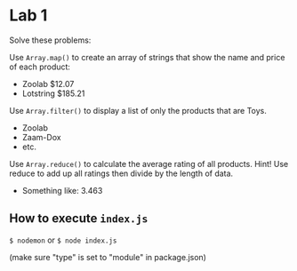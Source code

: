# Lab 1

Solve these problems: 

Use `Array.map()` to create an array of strings that show the name and price of each product: 

- Zoolab $12.07
- Lotstring $185.21

Use `Array.filter()` to display a list of only the products that are Toys.

- Zoolab
- Zaam-Dox
- etc.

Use `Array.reduce()` to calculate the average rating of all products. Hint! Use reduce to add up all ratings then divide by the length of data. 

- Something like: 3.463

## How to execute `index.js`

`$ nodemon` or `$ node index.js`

(make sure "type" is set to "module" in package.json)
